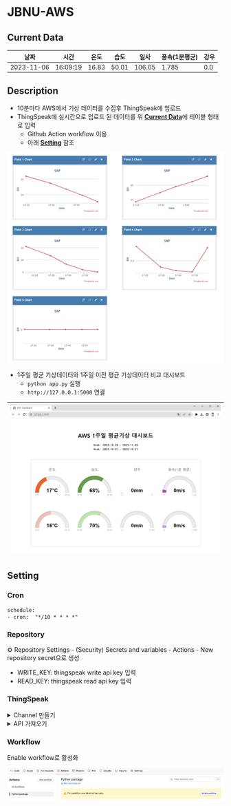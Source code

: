 ﻿# JBNU-AWS

## Current Data
| 날짜 | 시간 | 온도 | 습도 | 일사 | 풍속(1분평균) | 강우 |
| --- | --- | --- | --- | --- | --- | --- |
| 2023-11-06 | 16:09:19 | 16.83 | 50.01 | 106.05 | 1.785 | 0.0 |

## Description
- 10분마다 AWS에서 기상 데이터를 수집후 ThingSpeak에 업로드
- ThingSpeak에 실시간으로 업로드 된 데이터를 위 [**Current Data**](https://github.com/riverallzero/JBNU-AWS#current-data)에 테이블 형태로 입력
    - Github Action workflow 이용
    - 아래 [**Setting**](https://github.com/riverallzero/JBNU-AWS#thingspeak) 참조

<div align="center" style="display:flex;"> 
    <img src='.asset/thingspeak-result.png' width='600'/>
</div>

- 1주일 평균 기상데이터와 1주일 이전 평균 기상데이터 비교 대시보드
  - ```python app.py``` 실행
  - ```http://127.0.0.1:5000``` 연결
    
|![](.asset/dashboard.png)|
---|

## Setting
### Cron
```
schedule:
- cron:  "*/10 * * * *"
```

### Repository
⚙︎ Repository Settings - (Security) Secrets and variables - Actions - New repository secret으로 생성
- WRITE_KEY: thingspeak write api key 입력
- READ_KEY: thingspeak read api key 입력

### ThingSpeak
<details>
<summary>Channel 만들기</summary>

- field 생성
- github 링크 첨부

![](.asset/thingspeak-channel.png)
</details>

<details>
<summary>API 가져오기</summary>

![](.asset/thingspeak-api.png)
</details>

### Workflow
Enable workflow로 활성화

![](.asset/workflow.png)
